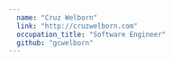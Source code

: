 ```yaml
---
  name: "Cruz Welborn"
  link: "http://cruzwelborn.com"
  occupation_title: "Software Engineer"
  github: "gcwelborn"
---
```

